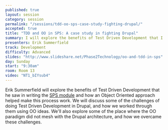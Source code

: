 ```yaml
---
published: true
layout: session
category: session
permalink: "/sessions/tdd-oo-sps-case-study-fighting-drupal/"
accepted: true
title: "TDD and OO in SPS: A case study in fighting Drupal"
summary: I will explore the benefits of Test Driven Development that I saw in writing the SPS module and how an Object Oriented approach helped make this process work.
presenters: Erik Summerfield
track: Development
difficulty: Advanced
slides: "http://www.slideshare.net/Phase2Technology/oo-and-tdd-in-sps"
day: Sunday
start: "9:30am"
room: Room 13
video: "NT1_bIYsub4"
---
```


Erik Summerfield will explore the benefits of Test Driven Development that he saw in writing the [SPS module](https://drupal.org/project/sps) and how an Object Oriented approach helped make this process work. We will discuss some of the challenges of doing Test Driven Development in Drupal, and how we worked through them using OO ideas. We'll also explore some of the place where the OO paradigm did not mesh with the Drupal architecture, and how we overcame these challenges.
